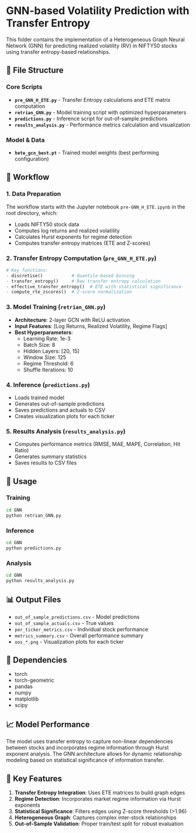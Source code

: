 # GNN-based Volatility Prediction with Transfer Entropy

This folder contains the implementation of a Heterogeneous Graph Neural Network (GNN) for predicting realized volatility (RV) in NIFTY50 stocks using transfer entropy-based relationships.

## 📁 File Structure

### Core Scripts
- **`pre_GNN_H_ETE.py`** - Transfer Entropy calculations and ETE matrix computation
- **`retrian_GNN.py`** - Model training script with optimized hyperparameters
- **`predictions.py`** - Inference script for out-of-sample predictions
- **`results_analysis.py`** - Performance metrics calculation and visualization

### Model & Data
- **`hete_gcn_best.pt`** - Trained model weights (best performing configuration)

## 🔄 Workflow

### 1. Data Preparation
The workflow starts with the Jupyter notebook `pre-GNN_H_ETE.ipynb` in the root directory, which:
- Loads NIFTY50 stock data
- Computes log returns and realized volatility
- Calculates Hurst exponents for regime detection
- Computes transfer entropy matrices (ETE and Z-scores)

### 2. Transfer Entropy Computation (`pre_GNN_H_ETE.py`)
```python
# Key functions:
- discretise()           # Quantile-based binning
- transfer_entropy()     # Raw transfer entropy calculation
- effective_transfer_entropy()  # ETE with statistical significance
- compute_rte_zscores()  # Z-score normalization
```

### 3. Model Training (`retrian_GNN.py`)
- **Architecture**: 2-layer GCN with ReLU activation
- **Input Features**: [Log Returns, Realized Volatility, Regime Flags]
- **Best Hyperparameters**:
  - Learning Rate: 1e-3
  - Batch Size: 8
  - Hidden Layers: [20, 15]
  - Window Size: 125
  - Regime Threshold: 6
  - Shuffle Iterations: 10

### 4. Inference (`predictions.py`)
- Loads trained model
- Generates out-of-sample predictions
- Saves predictions and actuals to CSV
- Creates visualization plots for each ticker

### 5. Results Analysis (`results_analysis.py`)
- Computes performance metrics (RMSE, MAE, MAPE, Correlation, Hit Ratio)
- Generates summary statistics
- Saves results to CSV files

## 🚀 Usage

### Training
```bash
cd GNN
python retrian_GNN.py
```

### Inference
```bash
cd GNN
python predictions.py
```

### Analysis
```bash
cd GNN
python results_analysis.py
```

## 📊 Output Files

- `out_of_sample_predictions.csv` - Model predictions
- `out_of_sample_actuals.csv` - True values
- `per_ticker_metrics.csv` - Individual stock performance
- `metrics_summary.csv` - Overall performance summary
- `oos_*.png` - Visualization plots for each ticker

## 🔧 Dependencies

- torch
- torch-geometric
- pandas
- numpy
- matplotlib
- scipy

## 📈 Model Performance

The model uses transfer entropy to capture non-linear dependencies between stocks and incorporates regime information through Hurst exponent analysis. The GNN architecture allows for dynamic relationship modeling based on statistical significance of information transfer.

## 🎯 Key Features

1. **Transfer Entropy Integration**: Uses ETE matrices to build graph edges
2. **Regime Detection**: Incorporates market regime information via Hurst exponents
3. **Statistical Significance**: Filters edges using Z-score thresholds (>1.96)
4. **Heterogeneous Graph**: Captures complex inter-stock relationships
5. **Out-of-Sample Validation**: Proper train/test split for robust evaluation

